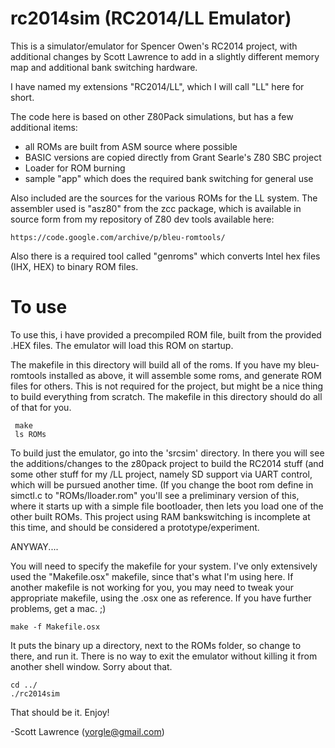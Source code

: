 # rc2014sim (RC2014/LL Emulator)

This is a simulator/emulator for Spencer Owen's RC2014 project,
with additional changes by Scott Lawrence to add in a slightly
different memory map and additional bank switching hardware.

I have named my extensions "RC2014/LL", which I will call "LL" here
for short.

The code here is based on other Z80Pack simulations, but has a
few additional items:

- all ROMs are built from ASM source where possible
- BASIC versions are copied directly from Grant Searle's Z80 SBC project
- Loader for ROM burning
- sample "app" which does the required bank switching for general use

Also included are the sources for the various ROMs for the LL system.
The assembler used is "asz80" from the zcc package, which is available
in source form from my repository of Z80 dev tools available here:

    https://code.google.com/archive/p/bleu-romtools/

Also there is a required tool called "genroms" which converts Intel
hex files (IHX, HEX) to binary ROM files.

# To use

To use this, i have provided a precompiled ROM file, built from the
provided .HEX files. The emulator will load this ROM on startup.

The makefile in this directory will build all of the roms.  If you
have my bleu-romtools installed as above, it will assemble some
roms, and generate ROM files for others. This is not required for
the project, but might be a nice thing to build everything from
scratch.  The makefile in this directory should do all of that for
you.

     make
     ls ROMs

To build just the emulator, go into the 'srcsim' directory.  In
there you will see the additions/changes to the z80pack project to
build  the RC2014 stuff (and some other stuff for my /LL project,
namely SD support via UART control, which will be pursued another
time.  (If you change the boot rom define in simctl.c to
"ROMs/lloader.rom" you'll see a preliminary version of this, where
it starts up with a simple file bootloader, then lets you load one
of the other built ROMs.  This project using RAM bankswitching is
incomplete at this time, and should be considered a prototype/experiment.

ANYWAY....

You will need to specify the makefile for your system.  I've only
extensively used the "Makefile.osx" makefile, since that's what I'm
using here.  If another makefile is not working for you, you may
need to tweak your appropriate makefile, using the .osx one as
reference.  If you have further problems, get a mac. ;)

    make -f Makefile.osx

It puts the binary up a directory, next to the ROMs folder, so change
to there, and run it.  There is no way to exit the emulator without 
killing it from another shell window. Sorry about that.

    cd ../
    ./rc2014sim

That should be it.  Enjoy!

-Scott Lawrence (yorgle@gmail.com)


